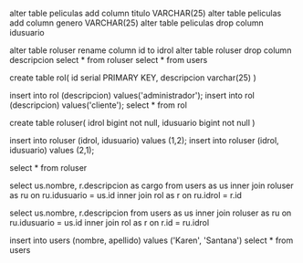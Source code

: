 alter table peliculas add column titulo VARCHAR(25)
alter table peliculas add column genero VARCHAR(25)
alter table peliculas drop column idusuario

alter table roluser rename column id to idrol
alter table roluser drop column descripcion
select * from roluser
select * from users

create table rol(
	id serial PRIMARY KEY,
	descripcion varchar(25)
)

insert into rol (descripcion) values('administrador');
insert into rol (descripcion) values('cliente');
select * from rol


create table roluser(
	idrol bigint not null,
	idusuario bigint not null
)

insert into roluser (idrol, idusuario) values (1,2);
insert into roluser (idrol, idusuario) values (2,1);

select * from roluser

select us.nombre, r.descripcion as cargo from users as us
	inner join roluser as ru
on ru.idusuario = us.id
	inner join rol as r
on ru.idrol = r.id

select us.nombre, r.descripcion from users as us
	inner join roluser as ru
on ru.idusuario = us.id
	inner join rol as r
on r.id = ru.idrol

insert into users (nombre, apellido) values ('Karen', 'Santana')
select * from users

